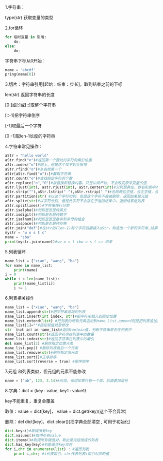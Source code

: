 1.字符串：

type(str) 获取变量的类型

2.for循环

```python
for 临时变量 in 引用:
    do;
else:
    do;
```

字符串下标从0开始：

```python
name = 'abcdf'
pring(name[0])
```

3.切片：字符串引用[起始：结束：步长]，取到结束之前的下标

len(str) 返回字符串的长度

[0:]或[:]或[::]取整个字符串

[::-1]把字符串倒序

[-1]取最后一个字符

[0:-1]取len-1长度的字符串

4.字符串常见操作：

```python
aStr = "hello world"
aStr.find("o")#返回第一个要找的字符的索引位置
aStr.index("o")#同上，但是这个找不到会报错
aStr.rfind("o")#从右找第一个
aStr[aStr.find("o"):]#截取字符串
aStr.count("o")#查找指定字符的个数
aStr.replace("o","O")#被替换和替换内容，只是中间产物，不会改变原来变量的值
aStr.ljust(int), astr.rjust(int), aStr.center(int)#分别是靠左，靠右和居中对齐
aStr.strip(""),aStr.lstrip(" "),aStr.rstrip(" ")#去除两边空格，去左空格，去右空格
aStr.partition(str) #以这个字符切割，但是这个字符不会被删除，返回结果是元组
aStr.splie(str)#以字符分割，但是此字符不会存在于返回结果中，返回结果是列表
aStr.splitlines()#字符串按行分割
aStr.isalpha()#判断是否是纯英文
aStr.isdigit()#判断是否是纯数字
aStr.isalnum()#判断是否是数字和字母的组合
aStr.isspace()#判断是否是纯空格
aStr.join("def")#在str的(len-1)每个字符后面插入aStr，构造出一个新的字符串,结果dabceabcf
mystr = "w o s t c"
name = "sba"
print(mystr.join(name))#sw o s t cbw o s t ca 结果
```

5.列表循环

```python
name_list = ["xiao", "wang", "ba"]
for name in name_list:
    print(name)
i = 0
while i < len(name_list):
    print(name_list[i])
    i += 1
```

6.列表相关操作

```python
name_list = ["xiao", "wang", "ba"]
name_list.append(str)#把字符串追加到列表
name_list.insert(int index, str)#把字符串插入到指定位置
name_list.extend(list) #把列表的所有元素追加到name_list,apeend则是把列表追加到name_list
name_list[1]=""#指定赋值就是修改
str （not in）in name_list#返回boolean值，判断字符串是否在列表中
name_list.count(str)#返回字符串在列表中的数量
name_list.index(str)#返回字符串在列表中的索引
del name_list[2] #删除指定位置元素
name_list.pop() #删除列表最后一个元素
name_list.remove(str)#删除指定值元素
name_list.sort()#正序排序
name_list.sort(reverse = true) #倒序排序
```

7.元组 和列表类似，但元组的元素不能修改

```python
name = ("ab", 123, 3.14)#元组，元组如果只有一个值，后面要加逗号
```

8.字典：dict = {key : value, key1 : value1}

key不能重复，重复会覆盖

取值：value = dict[key]， value = dict.get(key)(这个不会异常)

删除：del dict[key]，dict.clear()(把字典全部清空 , 可用于初始化)

```python
dict.keys()#取得所有key
dict.values()#取得所有value
dict.items()#取得所有键值对，取出是元组组成的列表
dict.has_key(key)#判断是否key存在
for i,chr in enumerate(list) : #遍历列表
    print i,chr; #i代表索引，chr代表列表i索引对应的值
```


